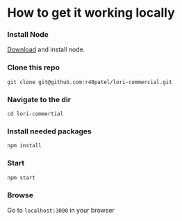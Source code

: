 # How to get it working locally
### Install Node
[Download](https://nodejs.org/en/download/) and install node.

### Clone this repo
``` git clone git@github.com:r48patel/lori-commercial.git ```

### Navigate to the dir
``` cd lori-commertial ```

### Install needed packages
``` npm install ```

### Start
``` npm start ```

### Browse

Go to ``` localhost:3000 ``` in your browser 